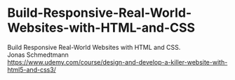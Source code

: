 # Build-Responsive-Real-World-Websites-with-HTML-and-CSS
Build Responsive Real-World Websites with HTML and CSS. 
<br>
Jonas Schmedtmann
<br>
https://www.udemy.com/course/design-and-develop-a-killer-website-with-html5-and-css3/
